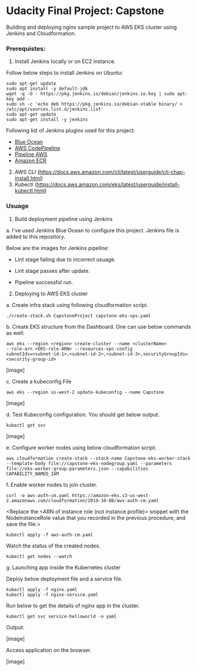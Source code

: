 # Udacity Final Project: Capstone

Building and deploying nginx sample project to AWS EKS cluster using Jenkins and Cloudformation.

### Prerequistes: 

1. Install Jenkins locally or on EC2 instance.

Follow below steps to install Jenkins on Ubuntu:

```
sudo apt-get update
sudo apt install -y default-jdk
wget -q -O - https://pkg.jenkins.io/debian/jenkins.io.key | sudo apt-key add -
sudo sh -c 'echo deb https://pkg.jenkins.io/debian-stable binary/ > /etc/apt/sources.list.d/jenkins.list'
sudo apt-get update
sudo apt-get install -y jenkins
```

Following list of Jenkins plugins used for this project:

- [Blue Ocean](https://wiki.jenkins.io/display/JENKINS/Blue+Ocean+Plugin)
- [AWS CodePipeline](https://wiki.jenkins.io/display/JENKINS/AWS+CodePipeline+Plugin)
- [Pipeline AWS](https://wiki.jenkins.io/display/JENKINS/Pipeline+AWS+Plugin)
- [Amazon ECR](https://wiki.jenkins.io/display/JENKINS/Amazon+ECR)

2. AWS CLI (https://docs.aws.amazon.com/cli/latest/userguide/cli-chap-install.html)
3. Kubectl (https://docs.aws.amazon.com/eks/latest/userguide/install-kubectl.html)

### Usuage

1. Build deployment pipeline using Jenkins

a. I've used Jenkins Blue Ocean to configure this project. Jenkins file is added to this repository.

Below are the images for Jenkins pipeline:

- Lint stage failing due to incorrect usuage.

- Lint stage passes after update.

- Pipeline successful run.


2. Deploying to AWS EKS cluster

a. Create infra stack using following cloudformation script.

```
./create-stack.sh CapstoneProject capstone-eks-vps.yaml
```

b. Create EKS structure from the Dashboard. One can use below commands as well:

```
aws eks --region <region> create-cluster --name <clusterName> 
--role-arn <EKS-role-ARN> --resources-vpc-config 
subnetIds=<subnet-id-1>,<subnet-id-2>,<subnet-id-3>,securityGroupIds=
<security-group-id>
```
[image]

c. Create a kubeconfig File

```
aws eks --region us-west-2 update-kubeconfig --name Capstone
```

[image]

d. Test Kubeconfig configuration. You should get below output.

```
kubectl get svc
```

[image]

e. Configure worker nodes using below cloudformation script.

```
aws cloudformation create-stack --stack-name Capstone-eks-worker-stack --template-body file://capstone-eks-nodegroup.yaml --parameters file://eks-worker-group-parameters.json --capabilities CAPABILITY_NAMED_IAM
```

f. Enable worker nodes to join cluster.

```
curl -o aws-auth-cm.yaml https://amazon-eks.s3-us-west-2.amazonaws.com/cloudformation/2019-10-08/aws-auth-cm.yaml
```
<Replace the <ARN of instance role (not instance profile)> snippet with the NodeInstanceRole value that you recorded in the previous procedure, and save the file.>

```
kubectl apply -f aws-auth-cm.yaml
```
Watch the status of the created nodes.

```
kubectl get nodes --watch
```

g. Launching app inside the Kubernetes cluster

Deploy below deployment file and a service file.

```
kubectl apply -f nginx.yaml
kubectl apply -f nginx-service.yaml
```

Run below to get the details of nginx app in the  cluster.

```
kubectl get svc service-helloworld -o yaml
```

Output:

[image]

Access application on the browser.

[image]
